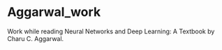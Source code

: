 # Aggarwal_work
Work while reading Neural Networks and Deep Learning: A Textbook by Charu C. Aggarwal.
